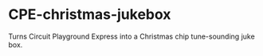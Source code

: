 # CPE-christmas-jukebox
Turns Circuit Playground Express into a Christmas chip tune-sounding juke box.
